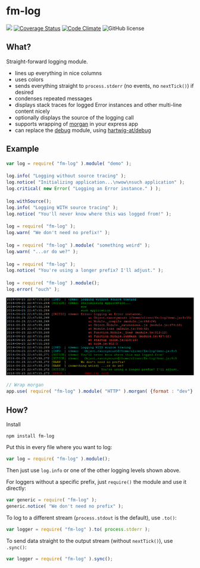 fm-log
======
[![](https://travis-ci.org/fairmanager/fm-log.svg?branch=master)](https://travis-ci.org/fairmanager/fm-log)
[![Coverage Status](https://coveralls.io/repos/fairmanager/fm-log/badge.svg?branch=master&service=github)](https://coveralls.io/github/fairmanager/fm-log?branch=master)
[![Code Climate](https://codeclimate.com/github/fairmanager/fm-log/badges/gpa.svg)](https://codeclimate.com/github/fairmanager/fm-log)
![GitHub license](https://img.shields.io/github/license/fairmanager/fm-log.svg)

What?
-----
Straight-forward logging module.

- lines up everything in nice columns
- uses colors
- sends everything straight to `process.stderr` (no events, no `nextTick()`) if desired
- condenses repeated messages
- displays stack traces for logged Error instances and other multi-line content nicely
- optionally displays the source of the logging call
- supports wrapping of [morgan](https://github.com/expressjs/morgan) in your express app
- can replace the [debug](https://github.com/visionmedia/debug) module, using [hartwig-at/debug](https://github.com/hartwig-at/debug)

Example
-------

```js
var log = require( "fm-log" ).module( "demo" );

log.info( "Logging without source tracing" );
log.notice( "Initializing application...\nwow\nsuch application" );
log.critical( new Error( "Logging an Error instance." ) );

log.withSource();
log.info( "Logging WITH source tracing" );
log.notice( "You'll never know where this was logged from!" );

log = require( "fm-log" );
log.warn( "We don't need no prefix!" );

log = require( "fm-log" ).module( "something weird" );
log.warn( "...or do we?" );

log = require( "fm-log" );
log.notice( "You're using a longer prefix? I'll adjust." );

log = require( "fm-log" ).module();
log.error( "ouch" );
```

![](img/example.png)

```js
// Wrap morgan
app.use( require( "fm-log" ).module( "HTTP" ).morgan( {format : "dev"} ) );
```

How?
----

Install
```shell
npm install fm-log
```

Put this in every file where you want to log:
```js
var log = require( "fm-log" ).module();
```

Then just use `log.info` or one of the other logging levels shown above.

For loggers without a specific prefix, just `require()` the module and use it directly:
```js
var generic = require( "fm-log" );
generic.notice( "We don't need no prefix" );
```

To log to a different stream (`process.stdout` is the default), use `.to()`:
```js
var logger = require( "fm-log" ).to( process.stderr );
```

To send data straight to the output stream (without `nextTick()`), use `.sync()`:
```js
var logger = require( "fm-log" ).sync();
```
